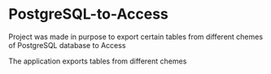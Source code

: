 # PostgreSQL-to-Access
Project was made in purpose to export certain tables from different chemes of PostgreSQL database to Access

The application exports tables from different chemes
